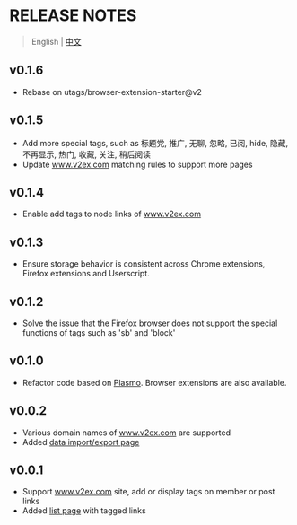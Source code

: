 # RELEASE NOTES

> English | [中文](zh-CN.md)

## v0.1.6

- Rebase on utags/browser-extension-starter@v2

## v0.1.5

- Add more special tags, such as 标题党, 推广, 无聊, 忽略, 已阅, hide, 隐藏, 不再显示, 热门, 收藏, 关注, 稍后阅读
- Update www.v2ex.com matching rules to support more pages

## v0.1.4

- Enable add tags to node links of www.v2ex.com

## v0.1.3

- Ensure storage behavior is consistent across Chrome extensions, Firefox extensions and Userscript.

## v0.1.2

- Solve the issue that the Firefox browser does not support the special functions of tags such as 'sb' and 'block'

## v0.1.0

- Refactor code based on [Plasmo](https://www.plasmo.com/). Browser extensions are also available.

## v0.0.2

- Various domain names of www.v2ex.com are supported
- Added [data import/export page](https://utags.pipecraft.net/data/)

## v0.0.1

- Support www.v2ex.com site, add or display tags on member or post links
- Added [list page](https://utags.pipecraft.net/tags/) with tagged links
